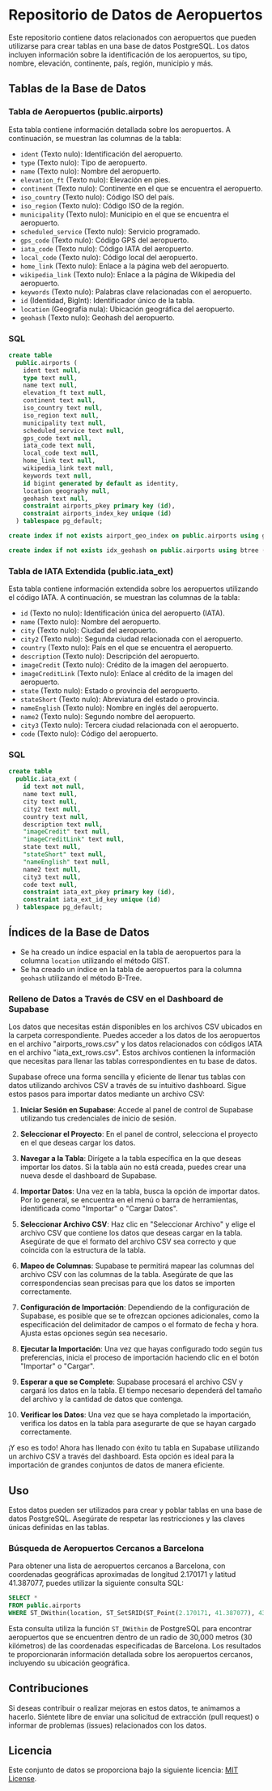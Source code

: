 # Repositorio de Datos de Aeropuertos

Este repositorio contiene datos relacionados con aeropuertos que pueden utilizarse para crear tablas en una base de datos PostgreSQL. Los datos incluyen información sobre la identificación de los aeropuertos, su tipo, nombre, elevación, continente, país, región, municipio y más.

## Tablas de la Base de Datos

### Tabla de Aeropuertos (public.airports)

Esta tabla contiene información detallada sobre los aeropuertos. A continuación, se muestran las columnas de la tabla:

- `ident` (Texto nulo): Identificación del aeropuerto.
- `type` (Texto nulo): Tipo de aeropuerto.
- `name` (Texto nulo): Nombre del aeropuerto.
- `elevation_ft` (Texto nulo): Elevación en pies.
- `continent` (Texto nulo): Continente en el que se encuentra el aeropuerto.
- `iso_country` (Texto nulo): Código ISO del país.
- `iso_region` (Texto nulo): Código ISO de la región.
- `municipality` (Texto nulo): Municipio en el que se encuentra el aeropuerto.
- `scheduled_service` (Texto nulo): Servicio programado.
- `gps_code` (Texto nulo): Código GPS del aeropuerto.
- `iata_code` (Texto nulo): Código IATA del aeropuerto.
- `local_code` (Texto nulo): Código local del aeropuerto.
- `home_link` (Texto nulo): Enlace a la página web del aeropuerto.
- `wikipedia_link` (Texto nulo): Enlace a la página de Wikipedia del aeropuerto.
- `keywords` (Texto nulo): Palabras clave relacionadas con el aeropuerto.
- `id` (Identidad, BigInt): Identificador único de la tabla.
- `location` (Geografía nula): Ubicación geográfica del aeropuerto.
- `geohash` (Texto nulo): Geohash del aeropuerto.

### SQL
```sql
create table
  public.airports (
    ident text null,
    type text null,
    name text null,
    elevation_ft text null,
    continent text null,
    iso_country text null,
    iso_region text null,
    municipality text null,
    scheduled_service text null,
    gps_code text null,
    iata_code text null,
    local_code text null,
    home_link text null,
    wikipedia_link text null,
    keywords text null,
    id bigint generated by default as identity,
    location geography null,
    geohash text null,
    constraint airports_pkey primary key (id),
    constraint airports_index_key unique (id)
  ) tablespace pg_default;

create index if not exists airport_geo_index on public.airports using gist (location) tablespace pg_default;

create index if not exists idx_geohash on public.airports using btree (geohash) tablespace pg_default;
```

### Tabla de IATA Extendida (public.iata_ext)

Esta tabla contiene información extendida sobre los aeropuertos utilizando el código IATA. A continuación, se muestran las columnas de la tabla:

- `id` (Texto no nulo): Identificación única del aeropuerto (IATA).
- `name` (Texto nulo): Nombre del aeropuerto.
- `city` (Texto nulo): Ciudad del aeropuerto.
- `city2` (Texto nulo): Segunda ciudad relacionada con el aeropuerto.
- `country` (Texto nulo): País en el que se encuentra el aeropuerto.
- `description` (Texto nulo): Descripción del aeropuerto.
- `imageCredit` (Texto nulo): Crédito de la imagen del aeropuerto.
- `imageCreditLink` (Texto nulo): Enlace al crédito de la imagen del aeropuerto.
- `state` (Texto nulo): Estado o provincia del aeropuerto.
- `stateShort` (Texto nulo): Abreviatura del estado o provincia.
- `nameEnglish` (Texto nulo): Nombre en inglés del aeropuerto.
- `name2` (Texto nulo): Segundo nombre del aeropuerto.
- `city3` (Texto nulo): Tercera ciudad relacionada con el aeropuerto.
- `code` (Texto nulo): Código del aeropuerto.

### SQL
```sql
create table
  public.iata_ext (
    id text not null,
    name text null,
    city text null,
    city2 text null,
    country text null,
    description text null,
    "imageCredit" text null,
    "imageCreditLink" text null,
    state text null,
    "stateShort" text null,
    "nameEnglish" text null,
    name2 text null,
    city3 text null,
    code text null,
    constraint iata_ext_pkey primary key (id),
    constraint iata_ext_id_key unique (id)
  ) tablespace pg_default;
```

## Índices de la Base de Datos

- Se ha creado un índice espacial en la tabla de aeropuertos para la columna `location` utilizando el método GIST.
- Se ha creado un índice en la tabla de aeropuertos para la columna `geohash` utilizando el método B-Tree.

### Relleno de Datos a Través de CSV en el Dashboard de Supabase

Los datos que necesitas están disponibles en los archivos CSV ubicados en la carpeta correspondiente. Puedes acceder a los datos de los aeropuertos en el archivo "airports_rows.csv" y los datos relacionados con códigos IATA en el archivo "iata_ext_rows.csv". Estos archivos contienen la información que necesitas para llenar las tablas correspondientes en tu base de datos.

Supabase ofrece una forma sencilla y eficiente de llenar tus tablas con datos utilizando archivos CSV a través de su intuitivo dashboard. Sigue estos pasos para importar datos mediante un archivo CSV:

1. **Iniciar Sesión en Supabase**: Accede al panel de control de Supabase utilizando tus credenciales de inicio de sesión.

2. **Seleccionar el Proyecto**: En el panel de control, selecciona el proyecto en el que deseas cargar los datos.

3. **Navegar a la Tabla**: Dirígete a la tabla específica en la que deseas importar los datos. Si la tabla aún no está creada, puedes crear una nueva desde el dashboard de Supabase.

4. **Importar Datos**: Una vez en la tabla, busca la opción de importar datos. Por lo general, se encuentra en el menú o barra de herramientas, identificada como "Importar" o "Cargar Datos".

5. **Seleccionar Archivo CSV**: Haz clic en "Seleccionar Archivo" y elige el archivo CSV que contiene los datos que deseas cargar en la tabla. Asegúrate de que el formato del archivo CSV sea correcto y que coincida con la estructura de la tabla.

6. **Mapeo de Columnas**: Supabase te permitirá mapear las columnas del archivo CSV con las columnas de la tabla. Asegúrate de que las correspondencias sean precisas para que los datos se importen correctamente.

7. **Configuración de Importación**: Dependiendo de la configuración de Supabase, es posible que se te ofrezcan opciones adicionales, como la especificación del delimitador de campos o el formato de fecha y hora. Ajusta estas opciones según sea necesario.

8. **Ejecutar la Importación**: Una vez que hayas configurado todo según tus preferencias, inicia el proceso de importación haciendo clic en el botón "Importar" o "Cargar".

9. **Esperar a que se Complete**: Supabase procesará el archivo CSV y cargará los datos en la tabla. El tiempo necesario dependerá del tamaño del archivo y la cantidad de datos que contenga.

10. **Verificar los Datos**: Una vez que se haya completado la importación, verifica los datos en la tabla para asegurarte de que se hayan cargado correctamente.

¡Y eso es todo! Ahora has llenado con éxito tu tabla en Supabase utilizando un archivo CSV a través del dashboard. Esta opción es ideal para la importación de grandes conjuntos de datos de manera eficiente.

## Uso

Estos datos pueden ser utilizados para crear y poblar tablas en una base de datos PostgreSQL. Asegúrate de respetar las restricciones y las claves únicas definidas en las tablas.

### Búsqueda de Aeropuertos Cercanos a Barcelona

Para obtener una lista de aeropuertos cercanos a Barcelona, con coordenadas geográficas aproximadas de longitud 2.170171 y latitud 41.387077, puedes utilizar la siguiente consulta SQL:

```sql
SELECT *
FROM public.airports
WHERE ST_DWithin(location, ST_SetSRID(ST_Point(2.170171, 41.387077), 4326), 30000);
```

Esta consulta utiliza la función `ST_DWithin` de PostgreSQL para encontrar aeropuertos que se encuentren dentro de un radio de 30,000 metros (30 kilómetros) de las coordenadas especificadas de Barcelona. Los resultados te proporcionarán información detallada sobre los aeropuertos cercanos, incluyendo su ubicación geográfica.


## Contribuciones

Si deseas contribuir o realizar mejoras en estos datos, te animamos a hacerlo. Siéntete libre de enviar una solicitud de extracción (pull request) o informar de problemas (issues) relacionados con los datos.

## Licencia

Este conjunto de datos se proporciona bajo la siguiente licencia: [MIT License](LICENSE.md).
